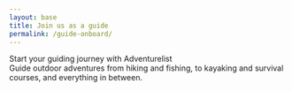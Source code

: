 ```yaml
---
layout: base
title: Join us as a guide
permalink: /guide-onboard/
---
```


<!-- Header -->
<section class="page-section bg-light" id="guide-onboard">
    <div class="container-fluid min-vh-80">
        <div class="row p-xxl-5 justify-content-around" id="guide-header">
            <div class="col-lg-6 align-self-center">
                <div class="container">
                    <div class="heading text-uppercase">Start your guiding journey with Adventurelist</div>
                    <div class="subheading">Guide outdoor adventures from hiking and fishing, to kayaking and survival
                        courses, and everything in between.</div>
                </div>
            </div>
            <div class="col-lg-6 col-xxl-4 align-self-center">
                <div data-paperform-id="vd0z4mwr"></div>
                <script>
                    (function () {
                        var script = document.createElement('script');
                        script.src = "https://paperform.co/__embed.min.js";
                        document.body.appendChild(script);
                    })()

                </script>
            </div>
        </div>
    </div>

</section>

<!-- Sign up instruction -->
<section class="page-section bg-light" id="guide-instructions">
    <div class="container">
        <div class="text-center">
            <h2 class="section-heading text-uppercase pb-5">Sign Up in 3 Easy Steps</h2>
        </div>
        <div class="row text-center">
            <div class="col-md-4">
                <span>
                    <img class="onboard-img rounded-circle img-fluid border border-3 border-grey"
                        src="{{site.baseurl}}/assets/img/guide/8.png" alt="Sign Up Step 1">
                </span>
                <h4 class="my-3">Step 1:</h4>
                <p class="text-muted">
                    Fill out our Guide Verification form
                    <a href="{{site.baseurl}}/guide-verification/" target="none">here</a>.
                </p>
            </div>
            <div class="col-md-4">
                <span>
                    <img class="onboard-img rounded-circle img-fluid border border-3 border-grey"
                        src="{{site.baseurl}}/assets/img/guide/9.png" alt="Sign Up Step 2">
                </span>
                <h4 class="my-3">Step 2:</h4>
                <p class="text-muted">
                    Sign up for an account at <a href="https://market.goadventurelist.com/en/signup"
                        target="none">Adventurelist</a> <br> and fill
                    out your payment information.
                </p>
            </div>
            <div class="col-md-4">
                <span>
                    <img class="onboard-img rounded-circle img-fluid border border-3 border-grey"
                        src="{{site.baseurl}}/assets/img/guide/10.png" alt="Sign Up Step 3">
                </span>
                <h4 class="my-3">Step 3:</h4>
                <p class="text-muted">
                    Get verified and start listing on our
                    <a href="https://market.goadventurelist.com/" target="none">site</a>.
                </p>
            </div>
        </div>
    </div>
</section>

<!-- What we provide -->
<section class="page-section" id="value-props">
    <div class="container">
        <div class="text-center">
            <h2 class="section-heading text-uppercase">Adventurelist Makes guiding easier</h2>
            <h3 class="section-subheading text-uppercase">What we offer</h3>
        </div>
        <div class="row justify-content-center text-center">
            <div class="col-lg-4 col-sm-6 mb-4">
                <div class="value-prop-item">
                    <span class="fa-stack fa-2x p-5">
                        <i class="fas fa-circle fa-stack-2x text-al-blue"></i>
                        <i class="fa-solid fa-money-bill-wave fa-stack-1x fa-inverse"></i>
                    </span>

                    <div class="px-5">
                        <h4>Free to use
                        </h4>
                    </div>
                    <div class="px-5 pb-3">
                        <p>
                            Signing up and listing trips on Adventurelist is 100% free. While we typically charge a 15%
                            commission for any new customer that finds you, for a limited time, early adopters will get
                            to keep 100% of what they make for their first 6 months on Adventurelist (minus payment
                            processing fees)!
                        </p>
                    </div>
                </div>
            </div>
            <div class="col-lg-4 col-sm-6 mb-4">
                <div class="value-prop-item">
                    <span class="fa-stack fa-2x p-5">
                        <i class="fas fa-circle fa-stack-2x text-al-blue"></i>
                        <i class="fa-solid fa-person-hiking fa-stack-1x fa-inverse"></i>
                    </span>
                    <div class="px-5">
                        <h4>For Seasoned Guides & Outdoor Enthusiasts
                        </h4>
                    </div>
                    <div class="px-5 pb-3">
                        <p>
                            We welcome you whether you are a seasoned professional or are just starting out on your
                            guiding journey. All Adventurelist requires is that you have the right skillset, proper
                            insurance, and a kick to get outside!
                        </p>
                    </div>
                </div>
            </div>

            <div class="col-lg-4 col-sm-6 mb-4">
                <div class="value-prop-item">
                    <span class="fa-stack fa-2x p-5">
                        <i class="fas fa-circle fa-stack-2x text-al-blue"></i>
                        <i class="fa-solid fa-calendar-days fa-stack-1x fa-inverse"></i>
                    </span>
                    <div class="px-5">
                        <h4>Flexible Scheduling
                        </h4>
                    </div>
                    <div class="px-5 pb-3">
                        <p>
                            Guide when you want - create your own work schedule that works for you. Adventurelist
                            welcomes full-time and part-time guides alike.
                        </p>
                    </div>
                </div>
            </div>

            <div class="col-lg-4 col-sm-6 mb-4">
                <div class="value-prop-item">
                    <span class="fa-stack fa-2x p-5">
                        <i class="fas fa-circle fa-stack-2x text-al-blue"></i>
                        <i class="fa-solid fa-hand-holding-dollar fa-stack-1x fa-inverse"></i>
                    </span>
                    <div class="px-5">
                        <h4>Get Paid Quickly

                        </h4>
                    </div>
                    <div class="px-5 pb-3">
                        <p>
                            Tired of waiting on payment? Adventurelist authorizes and releases payment to you as soon as
                            your trip is completed.
                        </p>
                    </div>
                </div>
            </div>

            <div class="col-lg-4 col-sm-6 mb-4">
                <div class="value-prop-item">
                    <span class="fa-stack fa-2x p-5">
                        <i class="fas fa-circle fa-stack-2x text-al-blue"></i>
                        <i class="fa-solid fa-cloud-sun fa-stack-1x fa-inverse"></i>
                    </span>
                    <div class="px-5">
                        <h4>Wide Variety of Outdoor Activities
                        </h4>
                    </div>
                    <div class="px-5 pb-3">
                        <p>
                            Guide any trip you want. We feature a wide variety of activities, from diving to rock
                            climbing. There’s no limit to type or quantity to trips, including remote and virtual
                            guiding opportunities as well.
                        </p>
                    </div>
                </div>
            </div>


            <div class="col-lg-4 col-sm-6 mb-4">
                <div class="value-prop-item">
                    <span class="fa-stack fa-2x p-5">
                        <i class="fas fa-circle fa-stack-2x text-al-blue"></i>
                        <i class="fa-solid fa-chart-line fa-stack-1x fa-inverse"></i>
                    </span>
                    <div class="px-5">
                        <h4>Reach More Customers
                        </h4>
                    </div>
                    <div class="px-5 pb-3">
                        <p>
                            Adventurelist provides professional marketing and a robust social media presence to help you
                            build your brand and find new customers among our broad community of adventurers and
                            travelers.
                        </p>
                    </div>
                </div>
            </div>

            <div class="col-lg-4 col-sm-6 mb-4">
                <div class="value-prop-item">
                    <span class="fa-stack fa-2x p-5">
                        <i class="fas fa-circle fa-stack-2x text-al-blue"></i>
                        <i class="fa-solid fa-phone-volume fa-stack-1x fa-inverse"></i>
                    </span>
                    <div class="px-5">
                        <h4>Customer Support
                        </h4>
                    </div>
                    <div class="px-5 pb-3">
                        <p>
                            Adventurelist offers 24/7 customer support so you can focus on providing amazing experiences
                            to the adventurers on your trips.
                        </p>
                    </div>
                </div>
            </div>

            <div class="col-lg-4 col-sm-6 mb-4">
                <div class="value-prop-item">
                    <span class="fa-stack fa-2x p-5">
                        <i class="fas fa-circle fa-stack-2x text-al-blue"></i>
                        <i class="fa-solid fa-file-signature fa-stack-1x fa-inverse"></i>
                    </span>
                    <div class="px-5">
                        <h4>Waivers & E-signatures
                        </h4>
                    </div>
                    <div class="px-5 pb-3">
                        <p>
                            When a trip is booked, Adventurelist takes care of the background work for you by offering
                            automatic waivers and e-signatures for your adventurers. This way, you can focus on what you
                            do best: guiding.
                        </p>
                    </div>
                </div>
            </div>
        </div>
    </div>

</section>

<!-- Call to action -->
<!-- Header -->
<section class="page-section bg-light" id="re-guide-onboard">
    <div class="container-fluid min-vh-50">
        <div class="row justify-content-center" id="guide-header">
            <div class="col-lg-6 align-self-center">
                <div class="heading text-uppercase">Start your guiding journey with Adventurelist</div>
                <div class="subheading">Guide outdoor adventures from hiking and fishing, to kayaking and survival
                    courses, and everything in between.</div>
                <div class="text-center pt-5"><a class="btn btn-primary btn-lg" href="#" role="button">Join Us Now!</a>
                </div>
            </div>
        </div>
    </div>
</section>
<script>
    window.onload = function () {
        document.body.querySelector('#mainNav').classList.add('navbar-shrink');
    }

</script>
